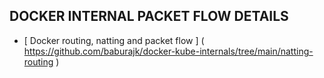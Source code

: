 

## DOCKER INTERNAL PACKET FLOW DETAILS


* [ Docker routing, natting and packet flow ]  ( https://github.com/baburajk/docker-kube-internals/tree/main/natting-routing )
